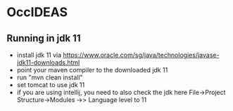 # OccIDEAS

## Running in jdk 11
- install jdk 11 via https://www.oracle.com/sg/java/technologies/javase-jdk11-downloads.html
- point your maven compiler to the downloaded jdk 11
- run "mvn clean install"
- set tomcat to use jdk 11
- if you are using intellij, you need to also check the jdk here
  File->Project Structure->Modules ->> Language level to 11 

